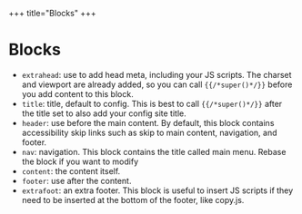 +++
title="Blocks"
+++
# Blocks
* `extrahead`: use to add head meta, including your JS scripts. The charset and viewport are already added, so you can call `{{/*super()*/}}` before you add content to this block.
* `title`: title, default to config. This is best to call `{{/*super()*/}}` after the title set to also add your config site title.
* `header`: use before the main content. By default, this block contains accessibility skip links such as skip to main content, navigation, and footer.
* `nav`: navigation. This block contains the title called main menu. Rebase the block if you want to modify
* `content`: the content itself.
* `footer`: use after the content.
* `extrafoot`: an extra footer. This block is useful to insert JS scripts if they need to be inserted at the bottom of the footer, like copy.js.